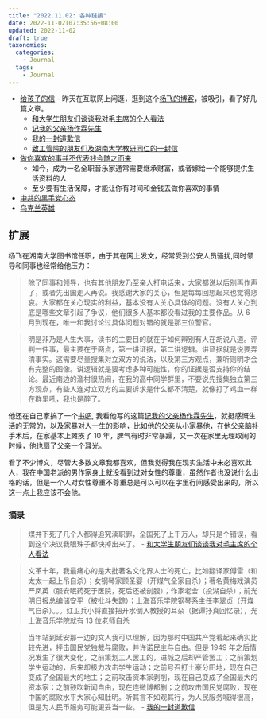 ```yaml
---
title: "2022.11.02: 各种链接"
date: 2022-11-02T07:35:56+08:00
updated: 2022-11-02
draft: true
taxonomies:
  categories:
    - Journal
  tags:
    - Journal
---
```


- [给孩子的信](http://www.999kg.com/chinese/whatsnew/2019/letter3.htm) - 昨天在互联网上闲逛，逛到这个[杨飞的博客](http://www.999kg.com/chinese/whatsnew/2019/4years.htm)，被吸引，看了好几篇文章。
  - [和大学生朋友们谈谈我对毛主席的个人看法](http://www.999kg.com/chinese/whatsnew/2013/chairmanmao.htm)
  - [记我的父亲杨作霖先生](http://www.999kg.com/chinese/whatsnew/2015/myfather.htm)
  - [我的一封道歉信](http://www.999kg.com/chinese/whatsnew/2014/myapology.htm)
  - [致工管院的朋友们及湖南大学教研同仁的一封信](http://www.999kg.com/chinese/whatsnew/2013/lettertofriends.htm)
- [做你喜欢的事并不代表钱会随之而来](https://loveofallwisdom.com/blog/2022/06/doing-what-you-love-when-the-money-wont-follow/)
  - 如今，成为一名全职音乐家通常需要继承财富，或者嫁给一个能够提供生活资料的人
  - 至少要有生活保障，才能让你有时间和金钱去做你喜欢的事情
- [中共的黑手党心态](https://thehill.com/opinion/international/3714316-xis-mafia-mentality-is-a-mirror-of-the-ccps-ultimate-goals/)
- [乌克兰英雄](https://war.ukraine.ua/heroes/)

<!-- more -->

## 扩展

杨飞在湖南大学图书馆任职，由于其在网上发文，经常受到公安人员骚扰,同时领导和同事也经常给他压力：

> 除了同事和领导，也有其他朋友乃至亲人打电话来，大家都说以后别再作声了，或者先出国走人再说。我感谢大家的关心，但是每每回想起来也觉得悲哀。大家都在关心现实的利益，基本没有人关心具体的问题。没有人关心到底是哪些文章引起了争议，他们很多人基本都没看过我的主要作品。从 6 月到现在，唯一和我讨论过具体问题对错的就是那三位警官。

> 明是非乃是人生大事，读书的主要目的就在于如何辨别有人在胡说八道。评判一件事，最主要在于两点，第一讲证据，第二讲逻辑。讲证据就是说要弄清事实。这需要尽量搜集对立双方的说法，以及第三方观点，兼听则明才会有完整的图像。讲逻辑就是要考虑多种可能性，你的证据是否支持你的结论。最近南边的渔村很热闹，在我的高中同学群里，不要说先搜集独立第三方观点，有些人连对立双方的主要诉求是什么都不清楚，就像打了鸡血一样在群里吼，我也是醉了。

他还在自己家搞了一个[书吧](http://www.999kg.com/chinese/whatsnew/2018/laoyangba2018009.htm), 我看他写的这篇[记我的父亲杨作霖先生](http://www.999kg.com/chinese/whatsnew/2015/myfather.htm)，就挺感慨生活的无常的，以及家暴对人一生的影响，比如他的父亲从小家暴他，在他父亲脑补手术后，在家基本上瘫痪了 10 年，脾气有时非常暴躁，又一次在家里无理取闹的时候，他也扇了父亲一个耳光。

看了不少博文，尽管大多数文章我都喜欢，但我觉得我在现实生活中未必喜欢此人，我在中国老派的男作家身上就没看到过对女性的尊重，虽然作者也没说什么出格的话，但是一个人对女性尊重不尊重总是可以可以在字里行间感受出来的，所以这一点上我应该不会他。

### 摘录

> 煤井下死了几个人都得追究渎职罪，全国死了上千万人，却只是个错误，看到这个决议我眼珠子都快掉出来了。 - [和大学生朋友们谈谈我对毛主席的个人看法](http://www.999kg.com/chinese/whatsnew/2013/chairmanmao.htm)

> 文革十年，我最痛心的是大批著名文化界人士的死亡，比如翻译家傅雷（和太太一起上吊自杀）；女钢琴家顾圣婴（开煤气全家自杀）；著名黄梅戏演员严凤英（服安眠药死于医院，死后还被剖腹）；作家老舍（投湖自杀）；前光明日报总编储安平（被批斗失踪）；上海音乐学院钢琴系主任李翠贞（开煤气自杀）。。。红卫兵小将直接把开水倒入教授的耳朵（据谭抒真回忆录），光上海音乐学院就有 13 位老师自杀

> 当年站到延安那一边的文人我可以理解，因为那时中国共产党看起来确实比较先进，抨击国民党独裁与腐败，并许诺民主与自由。但是 1949 年之后情况发生了很大变化，之前策划工人罢工的，进城之后却严管罢工；之前策划学生运动的，后来却极力攻击学生运动；之前号召打土豪分田地，现在自己变成了全国最大的地主；之前攻击资本家剥削，现在自己变成了全国最大的资本家；之前鼓吹新闻自由，现在连微博都删；之前攻击国民党腐败，现在中国的腐败水平大家心知肚明。听其言不如观其行，为人民服务喊得很高，但是为人民币服务可能更妥当一些。 - [我的一封道歉信](http://www.999kg.com/chinese/whatsnew/2014/myapology.htm)
